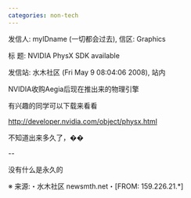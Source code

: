 ```yaml
---
categories: non-tech
---
```

发信人: myIDname (一切都会过去), 信区: Graphics

标  题: NVIDIA PhysX SDK available

发信站: 水木社区 (Fri May  9 08:04:06 2008), 站内



NVIDIA收购Aegia后现在推出来的物理引擎

有兴趣的同学可以下载来看看

http://developer.nvidia.com/object/physx.html                                                                           

不知道出来多久了，��

--

没有什么是永久的



                                                                                                                        

※ 来源:・水木社区 newsmth.net・[FROM: 159.226.21.*]                                                                    

                                                                                                                        

                                                                                                                        

                                                                                                                        

                                                                                                                        

                                                                                                                        

                                                                                                                        

                                                                                                                        

                                                                                                                        

                                                                                                                        

                                                                                                                        

